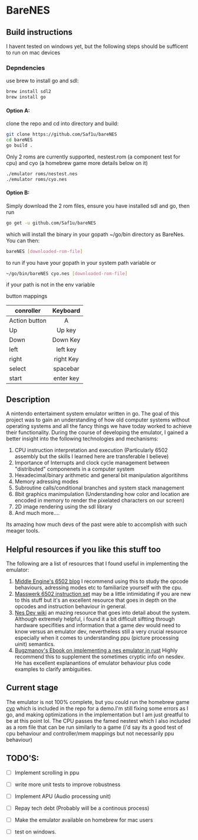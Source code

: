 
# BareNES

## Build instructions
I havent tested on windows yet, but the following steps should be sufficent to run on mac devices
### Depndencies
use brew to install go and sdl:
```bash
brew install sdl2
brew install go
```
#### Option A:
clone the repo and cd into directory and build:
```bash
git clone https://github.com/Saf1u/bareNES
cd bareNES
go build .
```
Only 2 roms are currently supported, nestest.rom (a component test for cpu) and cyo (a homebrew game more details below on it)
```bash
./emulator roms/nestest.nes 
./emulator roms/cyo.nes 
```
#### Option B:
Simply download the 2 rom files, ensure you have installed sdl and go, then run 
``` bash
go get -u github.com/Saf1u/bareNES
```
which will install the binary in your gopath ~/go/bin directory as BareNes. You can then:
```bash
bareNES [downloaded-rom-file]
```
to run if you have your gopath in your system path variable or

```bash
~/go/bin/bareNES cyo.nes [downloaded-rom-file]
```
if your path is not in the env variable

button mappings

| conroller     | Keyboard      |    
| ------------- |:-------------:| 
| Action button    | A|
| Up      | Up key      |
| Down| Down Key      | 
| left      | left key      |
| right| right Key      | 
| select| spacebar     | 
| start| enter key     | 


## Description
A nintendo entertaiment system emulator written in go. The goal of this project was to gain an understanding of how old computer systems without operating systems and all the fancy things we have today worked to achieve their functionality. During the course of developing the emulator, I gained a better insight into the following technologies and mechanisms:

1. CPU instruction interpretation and execution (Particularly 6502 assembly but the skills I learned here are transferable I believe)
2. Importance of Interrupts and clock cycle management between "distributed" componenets in a computer system
3. Hexadecimal/binary arithmetic and general bit manipulation algoritihms
4. Memory adressing modes
5. Subroutine calls/conditional branches and system stack management 
6. 8bit graphics manimpulation (Understanding how color and location are encoded in memory to render the pixelated characters on our screen)
7. 2D image rendering using the sdl library 
8. And much more....

Its amazing how much devs of the past were able to accomplish with such meager tools.

## Helpful resources if you like this stuff too
The following are a list of resources that I found useful in implementing the emulator:
1. [Middle Engine's 6502 blog](https://www.middle-engine.com/blog/posts/2020/06/23/programming-the-nes-the-6502-in-detail) I recommend using this to study the opcode behaviours, adressing modes etc to familiarize yourself with the cpu.
2. [Masswerk 6502 instruction set](https://www.masswerk.at/6502/6502_instruction_set.html) may be a little intimidating if you are new to this stuff but it's an excellent resource that goes in depth on the opcodes and instruction behaviour in general.
3. [Nes Dev wiki](https://www.nesdev.org/wiki/Nesdev_Wiki) an mazing resource that goes into detail about the system. Although extremely helpful, i found it a bit difficult siftting through hardware specifities and information that a game dev would need to know versus an emulator dev, nevertheless still a very crucial resource especially when it comes to understanding ppu (picture processing uinit) semantics.
4. [Bugzmanov's Ebook on implementing a nes emulator in rust](https://bugzmanov.github.io/nes_ebook/chapter_1.html) Highly recommend this to supplement the sometimes cryptic info on nesdev. He has excellent explanantions of emulator behaviour plus code examples to clarify ambiguities.

## Current stage
The emulator is not 100% complete, but you could run the homebrew game [cyo](https://www.nesworld.com/article.php?system=nes&data=neshomebrew) which is included in the repo for a demo.I'm still fixing some errors as I go, and making optimizations in the implementation but I am just greatful to be at this point lol. The CPU passes the famed nestest which I also included as a rom file that can be run similarly to a game (i'd say its a good test of cpu behaviour and controller/mem mappings but not necessarily ppu behaviour)

## TODO'S:
- [ ] Implement scrolling in ppu
- [ ] write more unit tests to improve robustness
- [ ] Implement APU (Audio processing unit)
- [ ] Repay tech debt (Probably will be a continous process)
- [ ] Make the emulator available on homebrew for mac users
- [ ] test on windows.

 


